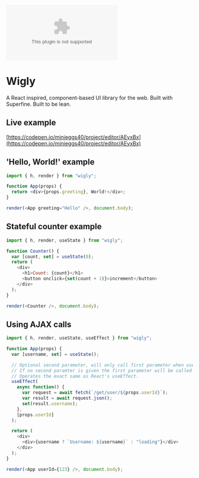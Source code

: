 [![gzip size](http://img.badgesize.io/https://unpkg.com/wigly/dist/wigly.es6.js.gz)](https://unpkg.com/wigly/dist/wigly.es6.js.gz)

# Wigly

A React inspired, component-based UI library for the web. Built with Superfine. Built to be lean.

## Live example

[https://codepen.io/minieggs40/project/editor/AEyxBx](https://codepen.io/minieggs40/project/editor/AEyxBx)

## 'Hello, World!' example

```javascript
import { h, render } from "wigly";

function App(props) {
  return <div>{props.greeting}, World!</div>;
}

render(<App greeting="Hello" />, document.body);
```

## Stateful counter example

```javascript
import { h, render, useState } from "wigly";

function Counter() {
  var [count, set] = useState(0);
  return (
    <div>
      <h1>Count: {count}</h1>
      <button onclick={set(count + 1)}>increment</button>
    </div>
  );
}

render(<Counter />, document.body);
```

## Using AJAX calls

```javascript
import { h, render, useState, useEffect } from "wigly";

function App(props) {
  var [username, set] = useState();

  // Optional second parameter, will only call first parameter when userId value changes.
  // If no second paramter is given the first parameter will be called after every render.
  // Operates the exact same as React's useEffect.
  useEffect(
    async function() {
      var request = await fetch(`/get/user/${props.userId}`);
      var result = await request.json();
      set(result.username);
    },
    [props.userId]
  );

  return (
    <div>
      <div>{username ? `Username: ${username}` : "loading"}</div>
    </div>
  );
}

render(<App userId={123} />, document.body);
```
